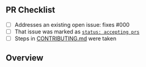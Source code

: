 <!-- 👋 Hi, thanks for sending a PR to test-ts-app! 💖.
Please fill out all fields below and make sure each item is true and [x] checked.
Otherwise we may not be able to review your PR. -->

## PR Checklist

- [ ] Addresses an existing open issue: fixes #000
- [ ] That issue was marked as [`status: accepting prs`](https://github.com/chaostracker/test-ts-app/issues?q=is%3Aopen+is%3Aissue+label%3A%22status%3A+accepting+prs%22)
- [ ] Steps in [CONTRIBUTING.md](https://github.com/chaostracker/test-ts-app/blob/main/.github/CONTRIBUTING.md) were taken

## Overview

<!-- Description of what is changed and how the code change does that. -->
